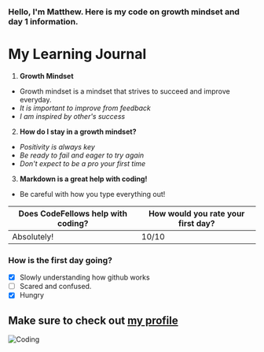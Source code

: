 ### Hello, I'm Matthew. Here is my code on growth mindset and day 1 information.

# My Learning Journal

1. **Growth Mindset**
  - Growth mindset is a mindset that strives to succeed and improve everyday.
  - _It is important to improve from feedback_
  - _I am inspired by other's success_
  
2. **How do I stay in a growth mindset?**
  - _Positivity is always key_
  - _Be ready to fail and eager to try again_
  - _Don't expect to be a pro your first time_
  
3. **Markdown is a great help with coding!**
- Be careful with how you type everything out!

Does CodeFellows help with coding? | How would you rate your first day?
-----------------------------------|----------------------------------
Absolutely! | 10/10

### **How is the first day going?**

- [x] Slowly understanding how github works
- [ ] Scared and confused.
- [x] Hungry

## Make sure to check out [my profile](https://github.com/Mattpet26)

![Coding](https://unsplash.com/photos/OqtafYT5kTw.png)

